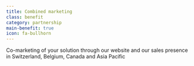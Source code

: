 ```yaml
---
title: Combined marketing
class: benefit
category: partnership
main-benefit: true
icon: fa-bullhorn
---
```


Co-marketing of your solution through our website and our sales presence in Switzerland, Belgium, Canada and Asia Pacific
